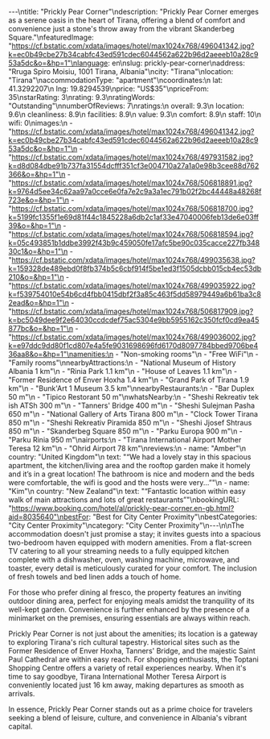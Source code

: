 ---\ntitle: "Prickly Pear Corner"\ndescription: "Prickly Pear Corner emerges as a serene oasis in the heart of Tirana, offering a blend of comfort and convenience just a stone's throw away from the vibrant Skanderbeg Square."\nfeaturedImage: "https://cf.bstatic.com/xdata/images/hotel/max1024x768/496041342.jpg?k=ec0b49cbe27b34cabfc43ed591cdec6044562a622b96d2aeeeb10a28c953a5dc&o=&hp=1"\nlanguage: en\nslug: prickly-pear-corner\naddress: "Rruga Spiro Moisiu, 1001 Tirana, Albania"\ncity: "Tirana"\nlocation: "Tirana"\naccommodationType: "apartment"\ncoordinates:\n  lat: 41.3292207\n  lng: 19.8294539\nprice: "US$35"\npriceFrom: 35\nstarRating: 3\nrating: 9.3\nratingWords: "Outstanding"\nnumberOfReviews: 7\nratings:\n  overall: 9.3\n  location: 9.6\n  cleanliness: 8.9\n  facilities: 8.9\n  value: 9.3\n  comfort: 8.9\n  staff: 10\n  wifi: 0\nimages:\n  - "https://cf.bstatic.com/xdata/images/hotel/max1024x768/496041342.jpg?k=ec0b49cbe27b34cabfc43ed591cdec6044562a622b96d2aeeeb10a28c953a5dc&o=&hp=1"\n  - "https://cf.bstatic.com/xdata/images/hotel/max1024x768/497931582.jpg?k=d8d084dbe91b737fa31554dcfff351cf3e004710a27a1a0e98b3cee88d762366&o=&hp=1"\n  - "https://cf.bstatic.com/xdata/images/hotel/max1024x768/506818891.jpg?k=9764d5ee34c62aa97a0cce6e0fa7e2c9a3a1ec791b02f2bc44448a48268f723e&o=&hp=1"\n  - "https://cf.bstatic.com/xdata/images/hotel/max1024x768/506818700.jpg?k=5199fc1355f1e69d81f44c1845228a6db2c1af33e47040006feb13de6e03ff39&o=&hp=1"\n  - "https://cf.bstatic.com/xdata/images/hotel/max1024x768/506818594.jpg?k=05c493851b1ddbe3992f43b9c459050fe17afc5be90c035cacce227fb34830c1&o=&hp=1"\n  - "https://cf.bstatic.com/xdata/images/hotel/max1024x768/499035638.jpg?k=159328de489ebd0f8fb374b5c6cbf914f5be1ed3f1505dcbb015cb4ec53db210&o=&hp=1"\n  - "https://cf.bstatic.com/xdata/images/hotel/max1024x768/499035922.jpg?k=f539754010e54b6cd4fbb0415dbf2f3a85c463f5dd58979449a6b61ba3c82ead&o=&hp=1"\n  - "https://cf.bstatic.com/xdata/images/hotel/max1024x768/506817909.jpg?k=bc5049dee9f2e64030ccdcdef75ac5304e9bb5955162c350fcf0cd9ea45877bc&o=&hp=1"\n  - "https://cf.bstatic.com/xdata/images/hotel/max1024x768/499036002.jpg?k=e97ddc9dd80f1cd807e4a5fe9031698696fd6170d8097784bbed9706be436aa8&o=&hp=1"\namenities:\n  - "Non-smoking rooms"\n  - "Free WiFi"\n  - "Family rooms"\nnearbyAttractions:\n  - "National Museum of History Albania 1 km"\n  - "Rinia Park 1.1 km"\n  - "House of Leaves 1.1 km"\n  - "Former Residence of Enver Hoxha 1.4 km"\n  - "Grand Park of Tirana 1.9 km"\n  - "Bunk'Art 1 Museum 3.5 km"\nnearbyRestaurants:\n  - "Bar Duplex 50 m"\n  - "Tipico Restorant 50 m"\nwhatsNearby:\n  - "Sheshi Rekreativ tek ish ATSh 300 m"\n  - "Tanners' Bridge 400 m"\n  - "Sheshi Sulejman Pasha 650 m"\n  - "National Gallery of Arts Tirana 800 m"\n  - "Clock Tower Tirana 850 m"\n  - "Sheshi Rekreativ Piramida 850 m"\n  - "Sheshi Jjosef Shtraus 850 m"\n  - "Skanderbeg Square 850 m"\n  - "Parku Europa 900 m"\n  - "Parku Rinia 950 m"\nairports:\n  - "Tirana International Airport Mother Teresa 12 km"\n  - "Ohrid Airport 78 km"\nreviews:\n  - name: "Amber"\n    country: "United Kingdom"\n    text: "“We had a lovely stay in this spacious apartment, the kitchen/living area and the rooftop garden make it homely and it’s in a great location! The bathroom is nice and modern and the beds were comfortable, the wifi is good and the hosts were very...”"\n  - name: "Kim"\n    country: "New Zealand"\n    text: "“Fantastic location within easy walk of main attractions and lots of great restaurants”"\nbookingURL: "https://www.booking.com/hotel/al/prickly-pear-corner.en-gb.html?aid=8035640"\nbestFor: "Best for City Center Proximity"\nbestCategories: "City Center Proximity"\ncategory: "City Center Proximity"\n---\n\nThe accommodation doesn't just promise a stay; it invites guests into a spacious two-bedroom haven equipped with modern amenities. From a flat-screen TV catering to all your streaming needs to a fully equipped kitchen complete with a dishwasher, oven, washing machine, microwave, and toaster, every detail is meticulously curated for your comfort. The inclusion of fresh towels and bed linen adds a touch of home.

For those who prefer dining al fresco, the property features an inviting outdoor dining area, perfect for enjoying meals amidst the tranquility of its well-kept garden. Convenience is further enhanced by the presence of a minimarket on the premises, ensuring essentials are always within reach.

Prickly Pear Corner is not just about the amenities; its location is a gateway to exploring Tirana's rich cultural tapestry. Historical sites such as the Former Residence of Enver Hoxha, Tanners' Bridge, and the majestic Saint Paul Cathedral are within easy reach. For shopping enthusiasts, the Toptani Shopping Centre offers a variety of retail experiences nearby. When it's time to say goodbye, Tirana International Mother Teresa Airport is conveniently located just 16 km away, making departures as smooth as arrivals.

In essence, Prickly Pear Corner stands out as a prime choice for travelers seeking a blend of leisure, culture, and convenience in Albania's vibrant capital.